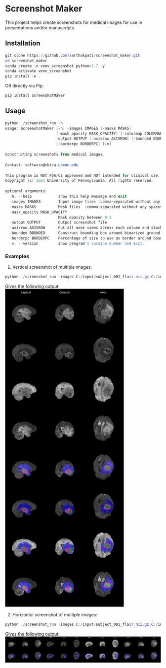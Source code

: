 # Screenshot Maker

This project helps create screenshots for medical images for use in presentations and/or manuscripts.

## Installation

```powershell
git clone https://github.com/sarthakpati/screenshot_maker.git
cd screenshot_maker
conda create -n venv_screenshot python=3.7 -y
conda activate venv_screenshot
pip install -e .
```

OR directly via Pip:

```powershell
pip install ScreenshotMaker
```

## Usage

```powershell
python ./screenshot_run -h
usage: ScreenshotMaker [-h] -images IMAGES [-masks MASKS]
                       [-mask_opacity MASK_OPACITY] [-colormap COLORMAP]
                       -output OUTPUT [-axisrow AXISROW] [-bounded BOUNDED]
                       [-borderpc BORDERPC] [-v]

Constructing screenshots from medical images.

Contact: software@cbica.upenn.edu

This program is NOT FDA/CE approved and NOT intended for clinical use.
Copyright (c) 2021 University of Pennsylvania. All rights reserved.

optional arguments:
  -h, --help            show this help message and exit
  -images IMAGES        Input image files (comma-separated without any spaces in path and co-registered)
  -masks MASKS          Mask files  (comma-separated without any spaces in path and co-registered with images); if multiple files are passed, first is ground truth
  -mask_opacity MASK_OPACITY
                        Mask opacity between 0-1
  -output OUTPUT        Output screenshot file
  -axisrow AXISROW      Put all axes views across each column and stack images and blends in rows, defaults to False
  -bounded BOUNDED      Construct bounding box around binarized ground truth
  -borderpc BORDERPC    Percentage of size to use as border around bounding box (used only when mask and bounded are defined)
  -v, --version         Show program's version number and exit.
```

### Examples

1. Vertical screenshot of multiple images:
```powershell
python ./screenshot_run -images C:/input/subject_001_flair.nii.gz,C:/input/subject_001_t1ce.nii.gz,C:/input/subject_001_t1.nii.gz,C:/input/subject_001_t2.nii.gz -masks C:/input/subject_001_seg.nii.gz -output C:/input/fig.png -axisrow False
```
Gives the following output:
![axisrow_false](images/axisrow_false.png)

2. Horizontal screenshot of multiple images:
```powershell
python ./screenshot_run -images C:/input/subject_001_flair.nii.gz,C:/input/subject_001_t1ce.nii.gz,C:/input/subject_001_t1.nii.gz,C:/input/subject_001_t2.nii.gz -masks C:/input/subject_001_seg.nii.gz -output C:/input/fig.png -axisrow True
```
Gives the following output:
![axisrow_true](images/axisrow_true.png)
